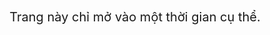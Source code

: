 <!DOCTYPE html>
<html lang="en">
<head>
  <meta charset="UTF-8">
  <meta name="viewport" content="width=device-width, initial-scale=1.0">
  <title>hnhun cuti</title>
  <style>
    #content {
      display: none; /* Ẩn nội dung mặc định */
    }
    #message {
      text-align: center;
      margin-top: 50px;
      font-size: 20px;
    }
  </style>
</head>
<body>
  <div id="message">Trang này chỉ mở vào một thời gian cụ thể.</div>
  <div id="content">
    <h1>Happy Birhthday</h1>
<img src="https://www.icegif.com/wp-content/uploads/2022/07/icegif-403.gif">
    <p>Chúc em tuổi mới luôn bình an, tràn đầy sức khoẻ, vui vẻ, chúc tất cả những điều tốt đẹp sẽ đến với bé iu của anh.Anh mong sẽ được cùng em đón những sinh nhật sau này. Happy biỉthday my love 🎂🎉 </p>
  </div>

  <script>
    // Thời gian bắt đầu và kết thúc (giờ, phút)
    const startTime = new Date();
    startTime.setHours(17, 0, 0); // Bắt đầu lúc 00:00 Sáng
    const endTime = new Date();
    endTime.setHours(19, 0, 0); // Kết thúc lúc 12:00 Trưa

    // Kiểm tra thời gian hiện tại
    const now = new Date();

    if (now >= startTime && now <= endTime) {
      document.getElementById("message").style.display = "none"; // Ẩn thông báo
      document.getElementById("content").style.display = "block"; // Hiển thị nội dung
    } else {
      document.getElementById("message").innerText =
        "Đúng 12h đêm nó sẽ mở cho bé nha ❤";
    }
  </script>
</body>
</html>

